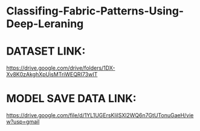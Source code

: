 # Classifing-Fabric-Patterns-Using-Deep-Leraning

# DATASET LINK:
https://drive.google.com/drive/folders/1DX-Xv8K0zAkghXpUjsMTriWEQRI73wIT

# MODEL SAVE DATA LINK:
https://drive.google.com/file/d/1YL1UGErsKlilSXl2WQ6n7GtUTonuGaeH/view?usp=gmail
